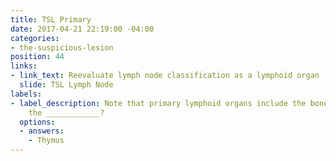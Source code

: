 ```yaml
---
title: TSL Primary
date: 2017-04-21 22:19:00 -04:00
categories:
- the-suspicious-lesion
position: 44
links:
- link_text: Reevaluate lymph node classification as a lymphoid organ
  slide: TSL Lymph Node
labels:
- label_description: Note that primary lymphoid organs include the bone marrow and
    the ____________?
  options:
  - answers:
    - Thymus
---
```


